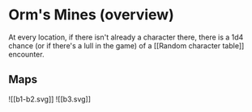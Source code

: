 # Orm's Mines (overview)

At every location, if there isn't already a character there, there is a 1d4 chance (or if there's a lull in the game) of a [[Random character table]] encounter.

## Maps

![[b1-b2.svg]]
![[b3.svg]]